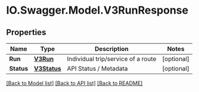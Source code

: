 # IO.Swagger.Model.V3RunResponse
## Properties

Name | Type | Description | Notes
------------ | ------------- | ------------- | -------------
**Run** | [**V3Run**](V3Run.md) | Individual trip/service of a route | [optional] 
**Status** | [**V3Status**](V3Status.md) | API Status / Metadata | [optional] 

[[Back to Model list]](../README.md#documentation-for-models) [[Back to API list]](../README.md#documentation-for-api-endpoints) [[Back to README]](../README.md)

